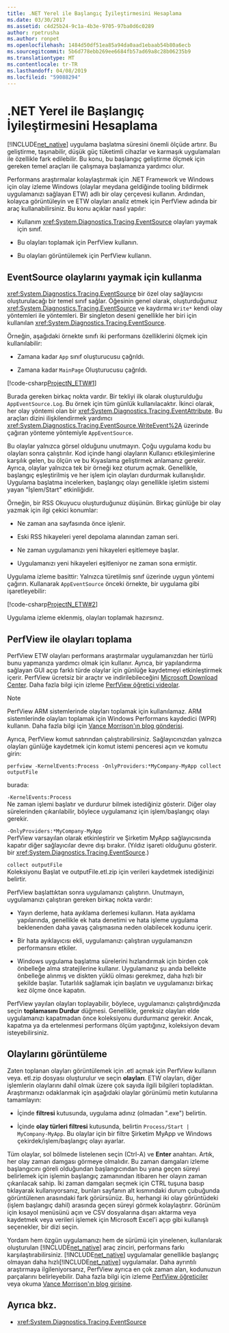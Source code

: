 ```yaml
---
title: .NET Yerel ile Başlangıç İyileştirmesini Hesaplama
ms.date: 03/30/2017
ms.assetid: c4d25b24-9c1a-4b3e-9705-97ba0d6c0289
author: rpetrusha
ms.author: ronpet
ms.openlocfilehash: 1484d50df51ea85a94da0aad1ebaab54b80a6ecb
ms.sourcegitcommit: 5b6d778ebb269ee6684fb57ad69a8c28b06235b9
ms.translationtype: MT
ms.contentlocale: tr-TR
ms.lasthandoff: 04/08/2019
ms.locfileid: "59088294"
---
```

# <a name="measuring-startup-improvement-with-net-native"></a>.NET Yerel ile Başlangıç İyileştirmesini Hesaplama
[!INCLUDE[net_native](../../../includes/net-native-md.md)] uygulama başlatma süresini önemli ölçüde artırır. Bu geliştirme, taşınabilir, düşük güç tüketimli cihazlar ve karmaşık uygulamaları ile özellikle fark edilebilir. Bu konu, bu başlangıç geliştirme ölçmek için gereken temel araçları ile çalışmaya başlamanıza yardımcı olur.  
  
 Performans araştırmalar kolaylaştırmak için .NET Framework ve Windows için olay izleme Windows (olaylar meydana geldiğinde tooling bildirmek uygulamanızı sağlayan ETW) adlı bir olay çerçevesi kullanın. Ardından, kolayca görüntüleyin ve ETW olayları analiz etmek için PerfView adında bir araç kullanabilirsiniz. Bu konu açıklar nasıl yapılır:  
  
-   Kullanım <xref:System.Diagnostics.Tracing.EventSource> olayları yaymak için sınıf.  
  
-   Bu olayları toplamak için PerfView kullanın.  
  
-   Bu olayları görüntülemek için PerfView kullanın.  
  
## <a name="using-eventsource-to-emit-events"></a>EventSource olaylarını yaymak için kullanma  
 <xref:System.Diagnostics.Tracing.EventSource> bir özel olay sağlayıcısı oluşturulacağı bir temel sınıf sağlar. Öğesinin genel olarak, oluşturduğunuz <xref:System.Diagnostics.Tracing.EventSource> ve kaydırma `Write*` kendi olay yöntemleri ile yöntemleri. Bir singleton deseni genellikle her biri için kullanılan <xref:System.Diagnostics.Tracing.EventSource>.  
  
 Örneğin, aşağıdaki örnekte sınıfı iki performans özelliklerini ölçmek için kullanılabilir:  
  
-   Zamana kadar `App` sınıf oluşturucusu çağrıldı.  
  
-   Zamana kadar `MainPage` Oluşturucusu çağrıldı.  
  
 [!code-csharp[ProjectN_ETW#1](../../../samples/snippets/csharp/VS_Snippets_CLR/projectn_etw/cs/etw1.cs#1)]  
  
 Burada gereken birkaç nokta vardır. Bir tekliyi ilk olarak oluşturulduğu `AppEventSource.Log`. Bu örnek için tüm günlük kullanılacaktır. İkinci olarak, her olay yöntemi olan bir <xref:System.Diagnostics.Tracing.EventAttribute>. Bu araçları dizini ilişkilendirmek yardımcı <xref:System.Diagnostics.Tracing.EventSource.WriteEvent%2A> üzerinde çağıran yönteme yöntemiyle `AppEventSource`.  
  
 Bu olaylar yalnızca görsel olduğunu unutmayın. Çoğu uygulama kodu bu olayları sonra çalıştırılır. Kod içinde hangi olayların Kullanıcı etkileşimlerine karşılık gelen, bu ölçün ve bu Kıyaslama geliştirmek anlamanız gerekir. Ayrıca, olaylar yalnızca tek bir örneği kez oturum açmak. Genellikle, başlangıç eşleştirilmiş ve her işlem için olayları durdurmak kullanışlıdır. Uygulama başlatma incelerken, başlangıç olayı genellikle işletim sistemi yayan "İşlem/Start" etkinliğidir.  
  
 Örneğin, bir RSS Okuyucu oluşturduğunuz düşünün. Birkaç günlüğe bir olay yazmak için ilgi çekici konumlar:  
  
-   Ne zaman ana sayfasında önce işlenir.  
  
-   Eski RSS hikayeleri yerel depolama alanından zaman seri.  
  
-   Ne zaman uygulamanızı yeni hikayeleri eşitlemeye başlar.  
  
-   Uygulamanızı yeni hikayeleri eşitleniyor ne zaman sona ermiştir.  
  
 Uygulama izleme basittir: Yalnızca türetilmiş sınıf üzerinde uygun yöntemi çağırın. Kullanarak `AppEventSource` önceki örnekte, bir uygulama gibi işaretleyebilir:  
  
 [!code-csharp[ProjectN_ETW#2](../../../samples/snippets/csharp/VS_Snippets_CLR/projectn_etw/cs/etw2.cs#2)]  
  
 Uygulama izleme eklenmiş, olayları toplamak hazırsınız.  
  
## <a name="gathering-events-with-perfview"></a>PerfView ile olayları toplama  
 PerfView ETW olayları performans araştırmalar uygulamanızdan her türlü bunu yapmanıza yardımcı olmak için kullanır. Ayrıca, bir yapılandırma sağlayan GUI açıp farklı türde olaylar için günlüğe kaydetmeyi etkinleştirmek içerir. PerfView ücretsiz bir araçtır ve indirilebileceğini [Microsoft Download Center](https://www.microsoft.com/download/details.aspx?id=28567). Daha fazla bilgi için izleme [PerfView öğretici videolar](https://channel9.msdn.com/Series/PerfView-Tutorial).  
  
> [!NOTE]
>  PerfView ARM sistemlerinde olayları toplamak için kullanılamaz. ARM sistemlerinde olayları toplamak için Windows Performans kaydedici (WPR) kullanın. Daha fazla bilgi için [Vance Morrison'ın blog gönderisi](https://blogs.msdn.com/b/vancem/archive/2012/12/19/collecting-etw-perfview-data-on-an-windows-rt-winrt-arm-surface-device.aspx).  
  
 Ayrıca, PerfView komut satırından çalıştırabilirsiniz. Sağlayıcınızdan yalnızca olayları günlüğe kaydetmek için komut istemi penceresi açın ve komutu girin:  
  
```  
perfview -KernelEvents:Process -OnlyProviders:*MyCompany-MyApp collect outputFile   
```  
  
 burada:  
  
 `-KernelEvents:Process`  
 Ne zaman işlemi başlatır ve durdurur bilmek istediğiniz gösterir. Diğer olay sürelerinden çıkarılabilir, böylece uygulamanız için işlem/başlangıç olayı gerekir.  
  
 `-OnlyProviders:*MyCompany-MyApp`  
 PerfView varsayılan olarak etkinleştirir ve Şirketim MyApp sağlayıcısında kapatır diğer sağlayıcılar devre dışı bırakır.  (Yıldız işareti olduğunu gösterir. bir <xref:System.Diagnostics.Tracing.EventSource>.)  
  
 `collect outputFile`  
 Koleksiyonu Başlat ve outputFile.etl.zip için verileri kaydetmek istediğinizi belirtir.  
  
 PerfView başlattıktan sonra uygulamanızı çalıştırın. Unutmayın, uygulamanızı çalıştıran gereken birkaç nokta vardır:  
  
-   Yayın derleme, hata ayıklama derlemesi kullanın. Hata ayıklama yapılarında, genellikle ek hata denetimi ve hata işleme uygulama beklenenden daha yavaş çalışmasına neden olabilecek kodunu içerir.  
  
-   Bir hata ayıklayıcısı ekli, uygulamanızı çalıştıran uygulamanızın performansını etkiler.  
  
-   Windows uygulama başlatma sürelerini hızlandırmak için birden çok önbelleğe alma stratejilerine kullanır. Uygulamanız şu anda bellekte önbelleğe alınmış ve diskten yüklü olması gerekmez, daha hızlı bir şekilde başlar. Tutarlılık sağlamak için başlatın ve uygulamanızı birkaç kez ölçme önce kapatın.  
  
 PerfView yayılan olayları toplayabilir, böylece, uygulamanızı çalıştırdığınızda seçin **toplamasını Durdur** düğmesi. Genellikle, gereksiz olayları elde uygulamanızı kapatmadan önce koleksiyonu durdurmanız gerekir. Ancak, kapatma ya da ertelenmesi performans ölçüm yaptığınız, koleksiyon devam isteyebilirsiniz.  
  
## <a name="displaying-the-events"></a>Olaylarını görüntüleme  
 Zaten toplanan olayları görüntülemek için .etl açmak için PerfView kullanın veya. etl.zip dosyası oluşturulur ve seçin **olayları**. ETW olayları, diğer işlemlerin olaylarını dahil olmak üzere çok sayıda ilgili bilgileri topladıktan. Araştırmanızı odaklanmak için aşağıdaki olaylar görünümü metin kutularına tamamlayın:  
  
-   İçinde **filtresi** kutusunda, uygulama adınız (olmadan ".exe") belirtin.  
  
-   İçinde **olay türleri filtresi** kutusunda, belirtin `Process/Start | MyCompany-MyApp`. Bu olaylar için bir filtre Şirketim MyApp ve Windows çekirdek/işlem/başlangıç olayı ayarlar.  
  
 Tüm olaylar, sol bölmede listelenen seçin (Ctrl-A) ve **Enter** anahtarı. Artık, her olay zaman damgası görmeye olmalıdır. Bu zaman damgaları izleme başlangıcını göreli olduğundan başlangıcından bu yana geçen süreyi belirlemek için işlemin başlangıç zamanından itibaren her olayın zaman çıkarılacak sahip. İki zaman damgaları seçmek için CTRL tuşuna basıp tıklayarak kullanıyorsanız, bunları sayfanın alt kısmındaki durum çubuğunda görüntülenen arasındaki fark görürsünüz. Bu, herhangi iki olay görüntüdeki (işlem başlangıç dahil) arasında geçen süreyi görmek kolaylaştırır. Görünüm için kısayol menüsünü açın ve CSV dosyalarına dışarı aktarma veya kaydetmek veya verileri işlemek için Microsoft Excel'i açıp gibi kullanışlı seçenekler, bir dizi seçin.  
  
 Yordam hem özgün uygulamanızı hem de sürümü için yinelenen, kullanılarak oluşturulan [!INCLUDE[net_native](../../../includes/net-native-md.md)] araç zinciri, performans farkı karşılaştırabilirsiniz.   [!INCLUDE[net_native](../../../includes/net-native-md.md)] uygulamalar genellikle başlangıç olmayan daha hızlı[!INCLUDE[net_native](../../../includes/net-native-md.md)] uygulamalar. Daha ayrıntılı araştırmaya ilgileniyorsanız, PerfView ayrıca en çok zaman alan, kodunuzun parçalarını belirleyebilir. Daha fazla bilgi için izleme [PerfView öğreticiler](https://channel9.msdn.com/Series/PerfView-Tutorial) veya okuma [Vance Morrison'ın blog girişine](https://blogs.msdn.com/b/vancem/archive/2011/12/28/publication-of-the-perfview-performance-analysis-tool.aspx).  
  
## <a name="see-also"></a>Ayrıca bkz.

- <xref:System.Diagnostics.Tracing.EventSource>
